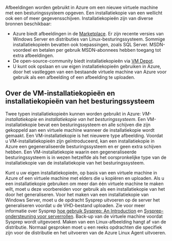 

Afbeeldingen worden gebruikt in Azure om een nieuwe virtuele machine met een besturingssysteem opgeven. Een installatiekopie van een wellicht ook een of meer gegevensschijven. Installatiekopieën zijn van diverse bronnen beschikbaar:

* Azure biedt afbeeldingen in de [Marketplace](https://azure.microsoft.com/gallery/virtual-machines/). Er zijn recente versies van Windows Server en distributies van Linux-besturingssysteem. Sommige installatiekopieën bevatten ook toepassingen, zoals SQL Server. MSDN-voordeel en betalen per gebruik MSDN-abonnees hebben toegang tot extra afbeeldingen.
* De open-source-community biedt installatiekopieën via [VM Depot](http://vmdepot.msopentech.com/List/Index).
* U kunt ook opslaan en uw eigen installatiekopieën gebruiken in Azure, door het vastleggen van een bestaande virtuele machine van Azure voor gebruik als een afbeelding of een afbeelding te uploaden.

## <a name="about-vm-images-and-os-images"></a>Over de VM-installatiekopieën en installatiekopieën van het besturingssysteem
Twee typen installatiekopieën kunnen worden gebruikt in Azure: *VM-installatiekopie* en *installatiekopie van het besturingssysteem*. Een VM-installatiekopie bevat een besturingssysteem en alle schijven die zijn gekoppeld aan een virtuele machine wanneer de installatiekopie wordt gemaakt. Een VM-installatiekopie is het nieuwere type afbeelding. Voordat u VM-installatiekopieën zijn geïntroduceerd, kan een installatiekopie in Azure een gegeneraliseerde besturingssysteem en er geen extra schijven hebben. Een VM-installatiekopie waarin een gegeneraliseerde besturingssysteem is in wezen hetzelfde als het oorspronkelijke type van de installatiekopie van de installatiekopie van het besturingssysteem.

Kunt u uw eigen installatiekopieën, op basis van een virtuele machine in Azure of een virtuele machine met elders die u kopiëren en uploaden. Als u een installatiekopie gebruiken om meer dan één virtuele machine te maken wilt, moet u deze voorbereiden voor gebruik als een installatiekopie van het door het generaliseren. Voor het maken van een installatiekopie van Windows Server, moet u de opdracht Sysprep uitvoeren op de server het generaliseren voordat u de VHD-bestand uploaden. Zie voor meer informatie over Sysprep [hoe gebruik Sysprep: An Introduction](http://go.microsoft.com/fwlink/p/?LinkId=392030) en [Sysprep-ondersteuning voor serverrollen](https://msdn.microsoft.com/windows/hardware/commercialize/manufacture/desktop/sysprep-support-for-server-roles). Back-up van de virtuele machine voordat Sysprep wordt uitgevoerd. Maken van een Linux-afbeelding hangt af van de distributie. Normaal gesproken moet u een reeks opdrachten die specifiek zijn voor de distributie en het uitvoeren van de Azure Linux Agent uitvoeren.
